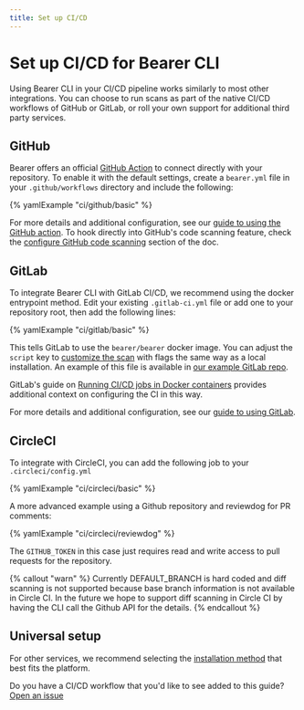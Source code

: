 ```yaml
---
title: Set up CI/CD
---
```


# Set up CI/CD for Bearer CLI

Using Bearer CLI in your CI/CD pipeline works similarly to most other integrations. You can choose to run scans as part of the native CI/CD workflows of GitHub or GitLab, or roll your own support for additional third party services.

## GitHub

Bearer offers an official [GitHub Action]({{meta.links.action}}) to connect directly with your repository. To enable it with the default settings, create a `bearer.yml` file in your `.github/workflows` directory and include the following:

{% yamlExample "ci/github/basic" %}

For more details and additional configuration, see our [guide to using the GitHub action](/guides/github-action/). To hook directly into GitHub's code scanning feature, check the [configure GitHub code scanning](/guides/github-action/#configure-github-code-scanning) section of the doc.

## GitLab

To integrate Bearer CLI with GitLab CI/CD, we recommend using the docker entrypoint method. Edit your existing `.gitlab-ci.yml` file or add one to your repository root, then add the following lines:

{% yamlExample "ci/gitlab/basic" %}

This tells GitLab to use the `bearer/bearer` docker image. You can adjust the `script` key to [customize the scan](/guides/configure-scan/) with flags the same way as a local installation. An example of this file is available in [our example GitLab repo](https://gitlab.com/bearer/bear-publishing/-/tree/main).

GitLab's guide on [Running CI/CD jobs in Docker containers](https://docs.gitlab.com/ee/ci/docker/using_docker_images.html) provides additional context on configuring the CI in this way.

For more details and additional configuration, see our [guide to using GitLab](/guides/gitlab/).

## CircleCI

To integrate with CircleCI, you can add the following job to your `.circleci/config.yml`

{% yamlExample "ci/circleci/basic" %}

A more advanced example using a Github repository and reviewdog for PR comments:

{% yamlExample "ci/circleci/reviewdog" %}

The `GITHUB_TOKEN` in this case just requires read and write access to pull requests for the repository.

{% callout "warn" %}
Currently DEFAULT_BRANCH is hard coded and diff scanning is not supported because base branch information is not available in Circle CI.
In the future we hope to support diff scanning in Circle CI by having the CLI call the Github API for the details.
{% endcallout %}

## Universal setup

For other services, we recommend selecting the [installation method](/reference/installation/) that best fits the platform.

Do you have a CI/CD workflow that you'd like to see added to this guide? [Open an issue]({{meta.links.issues}})
